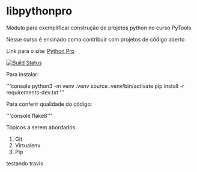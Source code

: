 # libpythonpro
Módulo para exemplificar construção de projetos python no curso PyTools

Nesse curso é ensinado como contribuir com projetos de código aberto

Link para o site: [Python Pro](https://www.dev.pro.br/)

[![Build Status](https://app.travis-ci.com/Zanettifabio/libpythonpro.svg?branch=main)](https://app.travis-ci.com/Zanettifabio/libpythonpro)

Para instalar:

'''console
python3 -m venv .venv
source .venv/bin/activate
pip install -r requirements-dev.txt
'''

Para conferir qualidade do código:

'''console
flake8'''

Tópicos a serem abordados:
1. Git
2. Virtualenv
3. Pip

testando travis